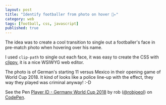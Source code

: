 ```yaml
---
layout: post
title: "Identify footballer from photo on hover 💫✏️"
category: web
tags: [football, css, javascript]
published: true
---
```

The idea was to create a cool transition to single out a  footballer's face in pre-match photo when hovering over his name.

I used ```clip-path``` to single out each face, it was easy to create the CSS with [clippy](https://bennettfeely.com/clippy/), it is a nice WSIWYG web editor.

The photo is of German's starting 11 versus Mexico in their opening game of World Cup 2018. It kind of looks like a police line-up with the effect, they way they played was criminal anyway! :-D

<p data-height="600" data-theme-id="dark" data-slug-hash="mKLEpx" data-default-tab="result" data-user="robjoeol" data-embed-version="2" data-pen-title="Player ID - Germany World Cup 2018" class="codepen">See the Pen <a href="https://codepen.io/robjoeol/pen/mKLEpx/">Player ID - Germany World Cup 2018</a> by rob (<a href="https://codepen.io/robjoeol">@robjoeol</a>) on <a href="https://codepen.io">CodePen</a>.</p>
<script async src="https://static.codepen.io/assets/embed/ei.js"></script>
